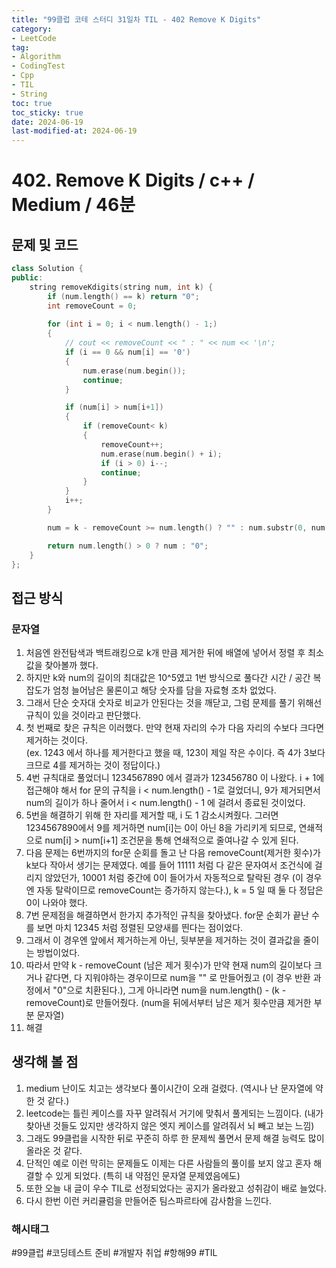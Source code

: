 ```yaml
---
title: "99클럽 코테 스터디 31일차 TIL - 402 Remove K Digits"
category:
- LeetCode
tag:
- Algorithm
- CodingTest
- Cpp
- TIL
- String
toc: true
toc_sticky: true
date: 2024-06-19
last-modified-at: 2024-06-19
---
```


# 402. Remove K Digits / c++ / Medium / 46분

## 문제 및 코드

```c++
class Solution {
public:
    string removeKdigits(string num, int k) {
        if (num.length() == k) return "0";
        int removeCount = 0;
        
        for (int i = 0; i < num.length() - 1;)
        {
            // cout << removeCount << " : " << num << '\n';
            if (i == 0 && num[i] == '0')
            {
                num.erase(num.begin());
                continue;
            }

            if (num[i] > num[i+1])
            {
                if (removeCount< k)
                {
                    removeCount++;
                    num.erase(num.begin() + i);
                    if (i > 0) i--;
                    continue;
                }
            }
            i++;
        }

        num = k - removeCount >= num.length() ? "" : num.substr(0, num.length() - (k - removeCount));

        return num.length() > 0 ? num : "0";
    }
};
```

## 접근 방식
### 문자열
1. 처음엔 완전탐색과 백트래킹으로 k개 만큼 제거한 뒤에 배열에 넣어서 정렬 후 최소값을 찾아볼까 했다.
2. 하지만 k와 num의 길이의 최대값은 10^5였고 1번 방식으로 풀다간 시간 / 공간 복잡도가 엄청 늘어남은 물론이고 해당 숫자를 담을 자료형 조차 없었다.
3. 그래서 단순 숫자대 숫자로 비교가 안된다는 것을 깨닫고, 그럼 문제를 풀기 위해선 규칙이 있을 것이라고 판단했다.
4. 첫 번째로 찾은 규칙은 이러했다. 만약 현재 자리의 수가 다음 자리의 수보다 크다면 제거하는 것이다.   
 (ex. 1243 에서 하나를 제거한다고 했을 때, 123이 제일 작은 수이다. 즉 4가 3보다 
 크므로 4를 제거하는 것이 정답이다.)
 5. 4번 규칙대로 풀었더니 1234567890 에서 결과가 123456780 이 나왔다. i + 1에 접근해야 해서 for 문의 규칙을 i < num.length() - 1로 걸었더니, 9가 제거되면서 num의 길이가 하나 줄어서 i < num.length() - 1 에 걸려서 종료된 것이었다.
 6. 5번을 해결하기 위해 한 자리를 제거할 때, i 도 1 감소시켜줬다. 그러면 1234567890에서 9를 제거하면 num[i]는 0이 아닌 8을 가리키게 되므로, 연쇄적으로 num[i] > num[i+1] 조건문을 통해 연쇄적으로 줄여나갈 수 있게 된다.
 7. 다음 문제는 6번까지의 for문 순회를 돌고 난 다음 removeCount(제거한 횟수)가 k보다 작아서 생기는 문제였다. 예를 들어 11111 처럼 다 같은 문자여서 조건식에 걸리지 않았던가, 10001 처럼 중간에 0이 들어가서 자동적으로 탈락된 경우 (이 경우엔 자동 탈락이므로 removeCount는 증가하지 않는다.), k = 5 일 때 둘 다 정답은 0이 나와야 했다.
 8. 7번 문제점을 해결하면서 한가지 추가적인 규칙을 찾아냈다. for문 순회가 끝난 수를 보면 마치 12345 처럼 정렬된 모양새를 띈다는 점이었다.
 9. 그래서 이 경우엔 앞에서 제거하는게 아닌, 뒷부분을 제거하는 것이 결과값을 줄이는 방법이었다.
 10. 따라서 만약 k - removeCount (남은 제거 횟수)가 만약 현재 num의 길이보다 크거나 같다면, 다 지워야하는 경우이므로 num을 "" 로 만들어줬고 (이 경우 반환 과정에서 "0"으로 치환된다.), 그게 아니라면 num을 num.length() - (k - removeCount)로 만들어줬다. (num을 뒤에서부터 남은 제거 횟수만큼 제거한 부분 문자열)
11. 해결

## 생각해 볼 점
1. medium 난이도 치고는 생각보다 풀이시간이 오래 걸렸다. (역시나 난 문자열에 약한 것 같다.)
2. leetcode는 틀린 케이스를 자꾸 알려줘서 거기에 맞춰서 풀게되는 느낌이다. (내가 찾아낸 것들도 있지만 생각하지 않은 엣지 케이스를 알려줘서 뇌 빼고 보는 느낌)
3. 그래도 99클럽을 시작한 뒤로 꾸준히 하루 한 문제씩 풀면서 문제 해결 능력도 많이 올라온 것 같다.
4. 단적인 예로 이런 막히는 문제들도 이제는 다른 사람들의 풀이를 보지 않고 혼자 해결할 수 있게 되었다. (특히 내 약점인 문자열 문제였음에도)
5. 또한 오늘 내 글이 우수 TIL로 선정되었다는 공지가 올라왔고 성취감이 배로 늘었다.
6. 다시 한번 이런 커리큘럼을 만들어준 팀스파르타에 감사함을 느낀다.

###  해시태그
#99클럽 #코딩테스트 준비 #개발자 취업 #항해99 #TIL